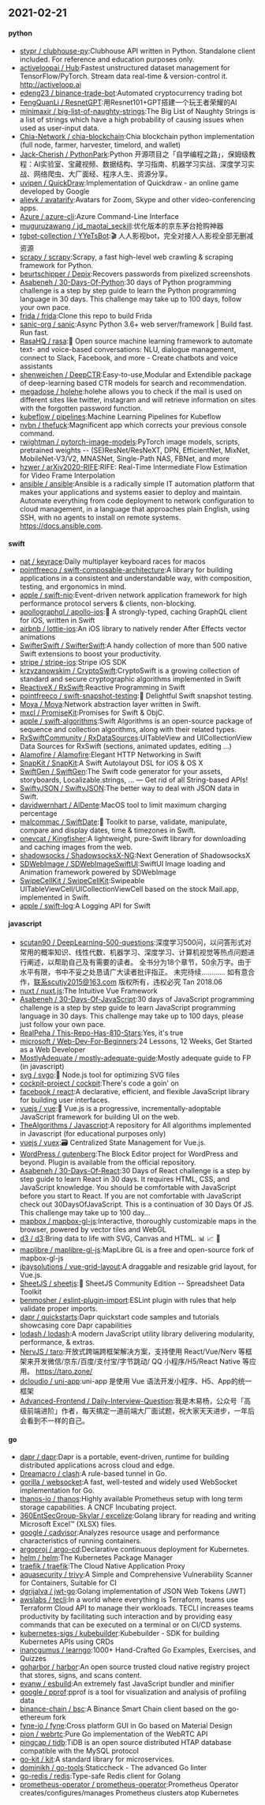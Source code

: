 ## 2021-02-21

#### python
* [stypr / clubhouse-py](https://github.com/stypr/clubhouse-py):Clubhouse API written in Python. Standalone client included. For reference and education purposes only.
* [activeloopai / Hub](https://github.com/activeloopai/Hub):Fastest unstructured dataset management for TensorFlow/PyTorch. Stream data real-time & version-control it. http://activeloop.ai
* [edeng23 / binance-trade-bot](https://github.com/edeng23/binance-trade-bot):Automated cryptocurrency trading bot
* [FengQuanLi / ResnetGPT](https://github.com/FengQuanLi/ResnetGPT):用Resnet101+GPT搭建一个玩王者荣耀的AI
* [minimaxir / big-list-of-naughty-strings](https://github.com/minimaxir/big-list-of-naughty-strings):The Big List of Naughty Strings is a list of strings which have a high probability of causing issues when used as user-input data.
* [Chia-Network / chia-blockchain](https://github.com/Chia-Network/chia-blockchain):Chia blockchain python implementation (full node, farmer, harvester, timelord, and wallet)
* [Jack-Cherish / PythonPark](https://github.com/Jack-Cherish/PythonPark):Python 开源项目之「自学编程之路」，保姆级教程：AI实验室、宝藏视频、数据结构、学习指南、机器学习实战、深度学习实战、网络爬虫、大厂面经、程序人生、资源分享。
* [uvipen / QuickDraw](https://github.com/uvipen/QuickDraw):Implementation of Quickdraw - an online game developed by Google
* [alievk / avatarify](https://github.com/alievk/avatarify):Avatars for Zoom, Skype and other video-conferencing apps.
* [Azure / azure-cli](https://github.com/Azure/azure-cli):Azure Command-Line Interface
* [muguruzawang / jd_maotai_seckill](https://github.com/muguruzawang/jd_maotai_seckill):优化版本的京东茅台抢购神器
* [tgbot-collection / YYeTsBot](https://github.com/tgbot-collection/YYeTsBot):🎬
人人影视bot，完全对接人人影视全部无删减资源
* [scrapy / scrapy](https://github.com/scrapy/scrapy):Scrapy, a fast high-level web crawling & scraping framework for Python.
* [beurtschipper / Depix](https://github.com/beurtschipper/Depix):Recovers passwords from pixelized screenshots
* [Asabeneh / 30-Days-Of-Python](https://github.com/Asabeneh/30-Days-Of-Python):30 days of Python programming challenge is a step by step guide to learn the Python programming language in 30 days. This challenge may take up to 100 days, follow your own pace.
* [frida / frida](https://github.com/frida/frida):Clone this repo to build Frida
* [sanic-org / sanic](https://github.com/sanic-org/sanic):Async Python 3.6+ web server/framework | Build fast. Run fast.
* [RasaHQ / rasa](https://github.com/RasaHQ/rasa):💬
Open source machine learning framework to automate text- and voice-based conversations: NLU, dialogue management, connect to Slack, Facebook, and more - Create chatbots and voice assistants
* [shenweichen / DeepCTR](https://github.com/shenweichen/DeepCTR):Easy-to-use,Modular and Extendible package of deep-learning based CTR models for search and recommendation.
* [megadose / holehe](https://github.com/megadose/holehe):holehe allows you to check if the mail is used on different sites like twitter, instagram and will retrieve information on sites with the forgotten password function.
* [kubeflow / pipelines](https://github.com/kubeflow/pipelines):Machine Learning Pipelines for Kubeflow
* [nvbn / thefuck](https://github.com/nvbn/thefuck):Magnificent app which corrects your previous console command.
* [rwightman / pytorch-image-models](https://github.com/rwightman/pytorch-image-models):PyTorch image models, scripts, pretrained weights -- (SE)ResNet/ResNeXT, DPN, EfficientNet, MixNet, MobileNet-V3/V2, MNASNet, Single-Path NAS, FBNet, and more
* [hzwer / arXiv2020-RIFE](https://github.com/hzwer/arXiv2020-RIFE):RIFE: Real-Time Intermediate Flow Estimation for Video Frame Interpolation
* [ansible / ansible](https://github.com/ansible/ansible):Ansible is a radically simple IT automation platform that makes your applications and systems easier to deploy and maintain. Automate everything from code deployment to network configuration to cloud management, in a language that approaches plain English, using SSH, with no agents to install on remote systems. https://docs.ansible.com.

#### swift
* [nat / keyrace](https://github.com/nat/keyrace):Daily multiplayer keyboard races for macos
* [pointfreeco / swift-composable-architecture](https://github.com/pointfreeco/swift-composable-architecture):A library for building applications in a consistent and understandable way, with composition, testing, and ergonomics in mind.
* [apple / swift-nio](https://github.com/apple/swift-nio):Event-driven network application framework for high performance protocol servers & clients, non-blocking.
* [apollographql / apollo-ios](https://github.com/apollographql/apollo-ios):📱
A strongly-typed, caching GraphQL client for iOS, written in Swift
* [airbnb / lottie-ios](https://github.com/airbnb/lottie-ios):An iOS library to natively render After Effects vector animations
* [SwifterSwift / SwifterSwift](https://github.com/SwifterSwift/SwifterSwift):A handy collection of more than 500 native Swift extensions to boost your productivity.
* [stripe / stripe-ios](https://github.com/stripe/stripe-ios):Stripe iOS SDK
* [krzyzanowskim / CryptoSwift](https://github.com/krzyzanowskim/CryptoSwift):CryptoSwift is a growing collection of standard and secure cryptographic algorithms implemented in Swift
* [ReactiveX / RxSwift](https://github.com/ReactiveX/RxSwift):Reactive Programming in Swift
* [pointfreeco / swift-snapshot-testing](https://github.com/pointfreeco/swift-snapshot-testing):📸
Delightful Swift snapshot testing.
* [Moya / Moya](https://github.com/Moya/Moya):Network abstraction layer written in Swift.
* [mxcl / PromiseKit](https://github.com/mxcl/PromiseKit):Promises for Swift & ObjC.
* [apple / swift-algorithms](https://github.com/apple/swift-algorithms):Swift Algorithms is an open-source package of sequence and collection algorithms, along with their related types.
* [RxSwiftCommunity / RxDataSources](https://github.com/RxSwiftCommunity/RxDataSources):UITableView and UICollectionView Data Sources for RxSwift (sections, animated updates, editing ...)
* [Alamofire / Alamofire](https://github.com/Alamofire/Alamofire):Elegant HTTP Networking in Swift
* [SnapKit / SnapKit](https://github.com/SnapKit/SnapKit):A Swift Autolayout DSL for iOS & OS X
* [SwiftGen / SwiftGen](https://github.com/SwiftGen/SwiftGen):The Swift code generator for your assets, storyboards, Localizable.strings, … — Get rid of all String-based APIs!
* [SwiftyJSON / SwiftyJSON](https://github.com/SwiftyJSON/SwiftyJSON):The better way to deal with JSON data in Swift.
* [davidwernhart / AlDente](https://github.com/davidwernhart/AlDente):MacOS tool to limit maximum charging percentage
* [malcommac / SwiftDate](https://github.com/malcommac/SwiftDate):🐔
Toolkit to parse, validate, manipulate, compare and display dates, time & timezones in Swift.
* [onevcat / Kingfisher](https://github.com/onevcat/Kingfisher):A lightweight, pure-Swift library for downloading and caching images from the web.
* [shadowsocks / ShadowsocksX-NG](https://github.com/shadowsocks/ShadowsocksX-NG):Next Generation of ShadowsocksX
* [SDWebImage / SDWebImageSwiftUI](https://github.com/SDWebImage/SDWebImageSwiftUI):SwiftUI Image loading and Animation framework powered by SDWebImage
* [SwipeCellKit / SwipeCellKit](https://github.com/SwipeCellKit/SwipeCellKit):Swipeable UITableViewCell/UICollectionViewCell based on the stock Mail.app, implemented in Swift.
* [apple / swift-log](https://github.com/apple/swift-log):A Logging API for Swift

#### javascript
* [scutan90 / DeepLearning-500-questions](https://github.com/scutan90/DeepLearning-500-questions):深度学习500问，以问答形式对常用的概率知识、线性代数、机器学习、深度学习、计算机视觉等热点问题进行阐述，以帮助自己及有需要的读者。 全书分为18个章节，50余万字。由于水平有限，书中不妥之处恳请广大读者批评指正。 未完待续............ 如有意合作，联系scutjy2015@163.com 版权所有，违权必究 Tan 2018.06
* [nuxt / nuxt.js](https://github.com/nuxt/nuxt.js):The Intuitive Vue Framework
* [Asabeneh / 30-Days-Of-JavaScript](https://github.com/Asabeneh/30-Days-Of-JavaScript):30 days of JavaScript programming challenge is a step by step guide to learn JavaScript programming language in 30 days. This challenge may take up to 100 days, please just follow your own pace.
* [RealPeha / This-Repo-Has-810-Stars](https://github.com/RealPeha/This-Repo-Has-810-Stars):Yes, it's true
* [microsoft / Web-Dev-For-Beginners](https://github.com/microsoft/Web-Dev-For-Beginners):24 Lessons, 12 Weeks, Get Started as a Web Developer
* [MostlyAdequate / mostly-adequate-guide](https://github.com/MostlyAdequate/mostly-adequate-guide):Mostly adequate guide to FP (in javascript)
* [svg / svgo](https://github.com/svg/svgo):🐯
Node.js tool for optimizing SVG files
* [cockpit-project / cockpit](https://github.com/cockpit-project/cockpit):There's code a goin' on
* [facebook / react](https://github.com/facebook/react):A declarative, efficient, and flexible JavaScript library for building user interfaces.
* [vuejs / vue](https://github.com/vuejs/vue):🖖
Vue.js is a progressive, incrementally-adoptable JavaScript framework for building UI on the web.
* [TheAlgorithms / Javascript](https://github.com/TheAlgorithms/Javascript):A repository for All algorithms implemented in Javascript (for educational purposes only)
* [vuejs / vuex](https://github.com/vuejs/vuex):🗃️
Centralized State Management for Vue.js.
* [WordPress / gutenberg](https://github.com/WordPress/gutenberg):The Block Editor project for WordPress and beyond. Plugin is available from the official repository.
* [Asabeneh / 30-Days-Of-React](https://github.com/Asabeneh/30-Days-Of-React):30 Days of React challenge is a step by step guide to learn React in 30 days. It requires HTML, CSS, and JavaScript knowledge. You should be comfortable with JavaScript before you start to React. If you are not comfortable with JavaScript check out 30DaysOfJavaScript. This is a continuation of 30 Days Of JS. This challenge may take up to 100 day…
* [mapbox / mapbox-gl-js](https://github.com/mapbox/mapbox-gl-js):Interactive, thoroughly customizable maps in the browser, powered by vector tiles and WebGL
* [d3 / d3](https://github.com/d3/d3):Bring data to life with SVG, Canvas and HTML.
📊
📈
🎉
* [maplibre / maplibre-gl-js](https://github.com/maplibre/maplibre-gl-js):MapLibre GL is a free and open-source fork of mapbox-gl-js
* [jbaysolutions / vue-grid-layout](https://github.com/jbaysolutions/vue-grid-layout):A draggable and resizable grid layout, for Vue.js.
* [SheetJS / sheetjs](https://github.com/SheetJS/sheetjs):📗
SheetJS Community Edition -- Spreadsheet Data Toolkit
* [benmosher / eslint-plugin-import](https://github.com/benmosher/eslint-plugin-import):ESLint plugin with rules that help validate proper imports.
* [dapr / quickstarts](https://github.com/dapr/quickstarts):Dapr quickstart code samples and tutorials showcasing core Dapr capabilities
* [lodash / lodash](https://github.com/lodash/lodash):A modern JavaScript utility library delivering modularity, performance, & extras.
* [NervJS / taro](https://github.com/NervJS/taro):开放式跨端跨框架解决方案，支持使用 React/Vue/Nerv 等框架来开发微信/京东/百度/支付宝/字节跳动/ QQ 小程序/H5/React Native 等应用。 https://taro.zone/
* [dcloudio / uni-app](https://github.com/dcloudio/uni-app):uni-app 是使用 Vue 语法开发小程序、H5、App的统一框架
* [Advanced-Frontend / Daily-Interview-Question](https://github.com/Advanced-Frontend/Daily-Interview-Question):我是木易杨，公众号「高级前端进阶」作者，每天搞定一道前端大厂面试题，祝大家天天进步，一年后会看到不一样的自己。

#### go
* [dapr / dapr](https://github.com/dapr/dapr):Dapr is a portable, event-driven, runtime for building distributed applications across cloud and edge.
* [Dreamacro / clash](https://github.com/Dreamacro/clash):A rule-based tunnel in Go.
* [gorilla / websocket](https://github.com/gorilla/websocket):A fast, well-tested and widely used WebSocket implementation for Go.
* [thanos-io / thanos](https://github.com/thanos-io/thanos):Highly available Prometheus setup with long term storage capabilities. A CNCF Incubating project.
* [360EntSecGroup-Skylar / excelize](https://github.com/360EntSecGroup-Skylar/excelize):Golang library for reading and writing Microsoft Excel™ (XLSX) files.
* [google / cadvisor](https://github.com/google/cadvisor):Analyzes resource usage and performance characteristics of running containers.
* [argoproj / argo-cd](https://github.com/argoproj/argo-cd):Declarative continuous deployment for Kubernetes.
* [helm / helm](https://github.com/helm/helm):The Kubernetes Package Manager
* [traefik / traefik](https://github.com/traefik/traefik):The Cloud Native Application Proxy
* [aquasecurity / trivy](https://github.com/aquasecurity/trivy):A Simple and Comprehensive Vulnerability Scanner for Containers, Suitable for CI
* [dgrijalva / jwt-go](https://github.com/dgrijalva/jwt-go):Golang implementation of JSON Web Tokens (JWT)
* [awslabs / tecli](https://github.com/awslabs/tecli):In a world where everything is Terraform, teams use Terraform Cloud API to manage their workloads. TECLI increases teams productivity by facilitating such interaction and by providing easy commands that can be executed on a terminal or on CI/CD systems.
* [kubernetes-sigs / kubebuilder](https://github.com/kubernetes-sigs/kubebuilder):Kubebuilder - SDK for building Kubernetes APIs using CRDs
* [inancgumus / learngo](https://github.com/inancgumus/learngo):1000+ Hand-Crafted Go Examples, Exercises, and Quizzes
* [goharbor / harbor](https://github.com/goharbor/harbor):An open source trusted cloud native registry project that stores, signs, and scans content.
* [evanw / esbuild](https://github.com/evanw/esbuild):An extremely fast JavaScript bundler and minifier
* [google / pprof](https://github.com/google/pprof):pprof is a tool for visualization and analysis of profiling data
* [binance-chain / bsc](https://github.com/binance-chain/bsc):A Binance Smart Chain client based on the go-ethereum fork
* [fyne-io / fyne](https://github.com/fyne-io/fyne):Cross platform GUI in Go based on Material Design
* [pion / webrtc](https://github.com/pion/webrtc):Pure Go implementation of the WebRTC API
* [pingcap / tidb](https://github.com/pingcap/tidb):TiDB is an open source distributed HTAP database compatible with the MySQL protocol
* [go-kit / kit](https://github.com/go-kit/kit):A standard library for microservices.
* [dominikh / go-tools](https://github.com/dominikh/go-tools):Staticcheck - The advanced Go linter
* [go-redis / redis](https://github.com/go-redis/redis):Type-safe Redis client for Golang
* [prometheus-operator / prometheus-operator](https://github.com/prometheus-operator/prometheus-operator):Prometheus Operator creates/configures/manages Prometheus clusters atop Kubernetes
